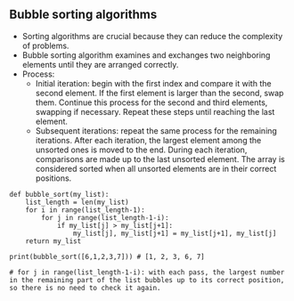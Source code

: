 ## Bubble sorting algorithms
- Sorting algorithms are crucial because they can reduce the complexity of problems.
- Bubble sorting algorithm examines and exchanges two neighboring elements until they are arranged correctly.
- Process:
  - Initial iteration: begin with the first index and compare it with the second element. If the first element is larger than the second, swap them. Continue this process for the second and third elements, swapping if necessary. Repeat these steps until reaching the last element.
  - Subsequent iterations: repeat the same process for the remaining iterations. After each iteration, the largest element among the unsorted ones is moved to the end. During each iteration, comparisons are made up to the last unsorted element. The array is considered sorted when all unsorted elements are in their correct positions.

```
def bubble_sort(my_list):
    list_length = len(my_list)
    for i in range(list_length-1):
        for j in range(list_length-1-i):
            if my_list[j] > my_list[j+1]:
                my_list[j], my_list[j+1] = my_list[j+1], my_list[j]
    return my_list

print(bubble_sort([6,1,2,3,7])) # [1, 2, 3, 6, 7]

# for j in range(list_length-1-i): with each pass, the largest number in the remaining part of the list bubbles up to its correct position, so there is no need to check it again.


```
